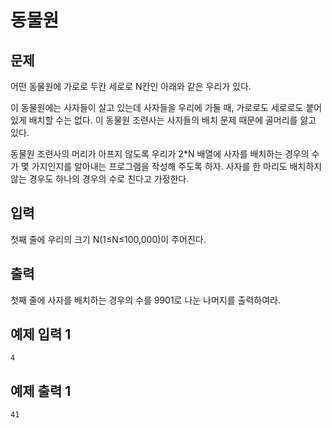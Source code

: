 # 동물원

## 문제
어떤 동물원에 가로로 두칸 세로로 N칸인 아래와 같은 우리가 있다.

이 동물원에는 사자들이 살고 있는데 사자들을 우리에 가둘 때, 가로로도 세로로도 붙어 있게 배치할 수는 없다. 이 동물원 조련사는 사자들의 배치 문제 때문에 골머리를 앓고 있다.

동물원 조련사의 머리가 아프지 않도록 우리가 2*N 배열에 사자를 배치하는 경우의 수가 몇 가지인지를 알아내는 프로그램을 작성해 주도록 하자. 사자를 한 마리도 배치하지 않는 경우도 하나의 경우의 수로 친다고 가정한다.

## 입력
첫째 줄에 우리의 크기 N(1≤N≤100,000)이 주어진다.

## 출력
첫째 줄에 사자를 배치하는 경우의 수를 9901로 나눈 나머지를 출력하여라.

## 예제 입력 1
```
4
```

## 예제 출력 1
```
41
```
